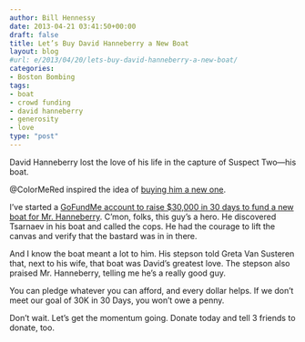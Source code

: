 ```yaml
---
author: Bill Hennessy
date: 2013-04-21 03:41:50+00:00
draft: false
title: Let’s Buy David Hanneberry a New Boat
layout: blog
#url: e/2013/04/20/lets-buy-david-hanneberry-a-new-boat/
categories:
- Boston Bombing
tags:
- boat
- crowd funding
- david hanneberry
- generosity
- love
type: "post"
---
```


David Hanneberry lost the love of his life in the capture of Suspect Two—his boat.

@ColorMeRed inspired the idea of [buying him a new one](https://www.gofundme.com/buy-hanneberry-a-boat). 

I’ve started a [GoFundMe account to raise $30,000 in 30 days to fund a new boat for Mr. Hanneberry](https://www.gofundme.com/buy-hanneberry-a-boat). C’mon, folks, this guy’s a hero. He discovered Tsarnaev in his boat and called the cops. He had the courage to lift the canvas and verify that the bastard was in in there. 

And I know the boat meant a lot to him. His stepson told Greta Van Susteren that, next to his wife, that boat was David’s greatest love. The stepson also praised Mr. Hanneberry, telling me he’s a really good guy.

You can pledge whatever you can afford, and every dollar helps. If we don’t meet our goal of 30K in 30 Days, you won’t owe a penny.

Don’t wait. Let’s get the momentum going. Donate today and tell 3 friends to donate, too. 
